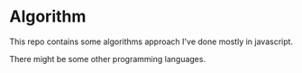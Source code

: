 # Algorithm
This repo contains some algorithms approach I've done mostly in javascript.

There might be some other programming languages.
